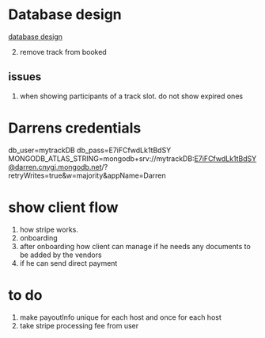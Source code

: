 # Database design

[database design](https://lucid.app/lucidchart/1eeec016-f3d1-4ab1-9c95-58dee27f16af/edit?invitationId=inv_98bb3e41-4479-4bec-b8b5-dd211c98fa60&page=0_0#)

2. remove track from booked

<!-- ----------------------------------------------------------------------------------------------- -->

## issues

1. when showing participants of a track slot. do not show expired ones

# Darrens credentials

db_user=mytrackDB
db_pass=E7iFCfwdLk1tBdSY
MONGODB_ATLAS_STRING=mongodb+srv://mytrackDB:E7iFCfwdLk1tBdSY@darren.cnygj.mongodb.net/?retryWrites=true&w=majority&appName=Darren

# show client flow

1. how stripe works.
2. onboarding
3. after onboarding how client can manage if he needs any documents to be added by the vendors
4. if he can send direct payment

# to do

1.  make payoutInfo unique for each host and once for each host
2.  take stripe processing fee from user
